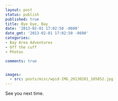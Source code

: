 ```yaml
---
layout: post
status: publish
published: true
title: Bye bye, Bay
date: '2013-02-01 17:02:50 -0600'
date_gmt: '2013-02-01 17:02:50 -0600'
categories:
- Bay Area Adventures
- Off the cuff
- Photos

comments: true


images:
  - src: posts/misc/wpid-IMG_20130201_105052.jpg
---
```


See you next time.
